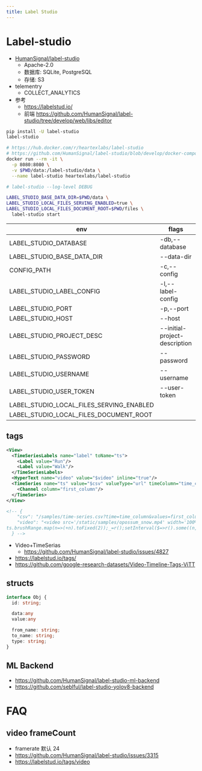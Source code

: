 ```yaml
---
title: Label Studio
---
```


# Label-studio

- [HumanSignal/label-studio](https://github.com/HumanSignal/label-studio)
  - Apache-2.0
  - 数据库: SQLite, PostgreSQL
  - 存储: S3
- telementry
  - COLLECT_ANALYTICS
- 参考
  - https://labelstud.io/
  - 前端 https://github.com/HumanSignal/label-studio/tree/develop/web/libs/editor

```bash
pip install -U label-studio
label-studio

# https://hub.docker.com/r/heartexlabs/label-studio
# https://github.com/HumanSignal/label-studio/blob/develop/docker-compose.yml
docker run --rm -it \
  -p 8080:8080 \
  -v $PWD/data:/label-studio/data \
  --name label-studio heartexlabs/label-studio

# label-studio --log-level DEBUG

LABEL_STUDIO_BASE_DATA_DIR=$PWD/data \
LABEL_STUDIO_LOCAL_FILES_SERVING_ENABLED=true \
LABEL_STUDIO_LOCAL_FILES_DOCUMENT_ROOT=$PWD/files \
  label-studio start
```

| env                                      | flags                         | default                |
| ---------------------------------------- | ----------------------------- | ---------------------- |
| LABEL_STUDIO_DATABASE                    | -db,--database                | label_studio.sqlite3   |
| LABEL_STUDIO_BASE_DATA_DIR               | --data-dir                    |
| CONFIG_PATH                              | -c,--config                   | default_config.json    |
| LABEL_STUDIO_LABEL_CONFIG                | -l,--label-config             | None                   |
| LABEL_STUDIO_PORT                        | -p,--port                     | 8080                   |
| LABEL_STUDIO_HOST                        | --host                        |
| LABEL_STUDIO_PROJECT_DESC                | --initial-project-description |
| LABEL_STUDIO_PASSWORD                    | --password                    |
| LABEL_STUDIO_USERNAME                    | --username                    | default_user@localhost |
| LABEL_STUDIO_USER_TOKEN                  | --user-token                  |
| LABEL_STUDIO_LOCAL_FILES_SERVING_ENABLED |                               | False                  |
| LABEL_STUDIO_LOCAL_FILES_DOCUMENT_ROOT   |                               | /                      |

## tags


```xml
<View>
  <TimeSeriesLabels name="label" toName="ts">
    <Label value="Run"/>
    <Label value="Walk"/>
  </TimeSeriesLabels>
  <HyperText name="video" value="$video" inline="true"/>
  <TimeSeries name="ts" value="$csv" valueType="url" timeColumn="time_column">
    <Channel column="first_column"/>
  </TimeSeries>
</View>

<!-- {
    "csv": "/samples/time-series.csv?time=time_column&values=first_column",
    "video": "<video src='/static/samples/opossum_snow.mp4' width='100%' controls onloadeddata=\"setTimeout(function(){ts=Htx.annotationStore.selected.names.get('ts');t=ts.data.time_column;v=document.getElementsByTagName('video')[0];w=parseInt(t.length*(5/v.duration));l=t.length-w;ts.updateTR([t[0], t[w]], 1.001);r=$=>
ts.brushRange.map(n=>(+n).toFixed(2));_=r();setInterval($=>r().some((n,i)=>n!==_[i])&&(_=r())&&(v.currentTime=v.duration*(r()[0]-t[0])/(t.slice(-1)[0]-t[0]-(r()[1]-r()[0]))),300); console.log('video is loaded, starting to sync with time series')}, 3000); \" />"
  } -->
```

- Video+TimeSerias
  - https://github.com/HumanSignal/label-studio/issues/4827
- https://labelstud.io/tags/
- https://github.com/google-research-datasets/Video-Timeline-Tags-ViTT

## structs

```ts
interface Obj {
  id: string;

  data:any
  value:any

  from_name: string;
  to_name: string;
  type: string;
}
```

## ML Backend

- https://github.com/HumanSignal/label-studio-ml-backend
- https://github.com/seblful/label-studio-yolov8-backend

# FAQ

## video frameCount

- framerate 默认 24
- https://github.com/HumanSignal/label-studio/issues/3315
- https://labelstud.io/tags/video
